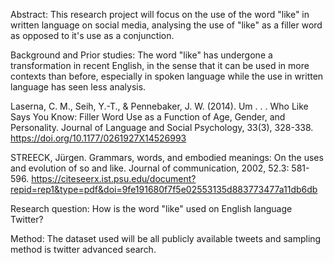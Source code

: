 Abstract:
This research project will focus on the use of the word "like" in written language on social media, analysing the use of "like" as a filler word as opposed to it's use as a conjunction.

Background and Prior studies:
The word "like" has undergone a transformation in recent English, in the sense that it can be used in more contexts than before, especially in spoken language while the use in written language has seen less analysis.

Laserna, C. M., Seih, Y.-T., & Pennebaker, J. W. (2014). Um . . . Who Like Says You Know: Filler Word Use as a Function of Age, Gender, and Personality. Journal of Language and Social Psychology, 33(3), 328-338. https://doi.org/10.1177/0261927X14526993 

STREECK, Jürgen. Grammars, words, and embodied meanings: On the uses and evolution of so and like. Journal of communication, 2002, 52.3: 581-596.
https://citeseerx.ist.psu.edu/document?repid=rep1&type=pdf&doi=9fe191680f7f5e02553135d883773477a11db6db

Research question:
How is the word "like" used on English language Twitter?

Method:
The dataset used will be all publicly available tweets and sampling method is twitter advanced search.
